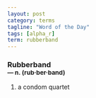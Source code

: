 ```yaml
---
layout: post
category: terms
tagline: "Word of the Day"
tags: [alpha_r]
term: rubberband
---
```


<h3>Rubberband<br/> <small>&mdash; n. (rub<span>&middot;</span>ber<span>&middot;</span>band)</small></h3>
<p><ol><li>a condom quartet</li>
</ol></p>
